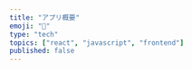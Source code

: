 ```yaml
---
title: "アプリ概要"
emoji: "📘"
type: "tech"
topics: ["react", "javascript", "frontend"]
published: false
---
```

